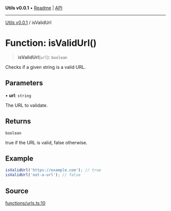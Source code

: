 **Utils v0.0.1** • [Readme](../README.md) \| [API](../globals.md)

***

[Utils v0.0.1](../README.md) / isValidUrl

# Function: isValidUrl()

> **isValidUrl**(`url`): `boolean`

Checks if a given string is a valid URL.

## Parameters

• **url**: `string`

The URL to validate.

## Returns

`boolean`

true if the URL is valid, false otherwise.

## Example

```ts
isValidUrl('https://example.com'); // true
isValidUrl('not-a-url'); // false
```

## Source

[functions/urls.ts:10](https://github.com/bucharitesh/octopop/blob/2bf71a1/packages/utils/src/functions/urls.ts#L10)

